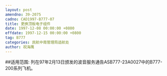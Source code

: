 ```yaml
---
layout: post
amendno: 39-2075
cadno: CAD1997-B777-07
title: 更换顶板电子组件
date: 1997-12-08 00:00:00 +0800
effdate: 1997-12-15 00:00:00 +0800
tag: B777
categories: 民航中南管理局适航处
author: 祝海鹰
---
```


##适用范围:
列在97年2月13日颁发的波音服务通告ASB777-23A0027中的B777-200系列飞机。

